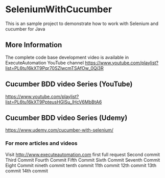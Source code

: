 # SeleniumWithCucumber
This is an sample project to demonstrate how to work with Selenium and cucumber for Java

## More Information
The complete code base development video is available in ExecuteAutomation YouTube channel 
https://www.youtube.com/playlist?list=PL6tu16kXT9Pqr70SZlwcmTSAfOw_0Qj3R


## Cucumber BDD video Series (YouTube)
https://www.youtube.com/playlist?list=PL6tu16kXT9PpteusHGISu_lHcV6MbBtA6

## Cucumber BDD video Series (Udemy)
https://www.udemy.com/cucumber-with-selenium/

### For more articles and videos
Visit http://www.executeautomation.com
first full request
Second commit
Third Commit
Fourth Commit
Fifth Commit
Sixth Commit
Seventh Commit
Eight Commit
nineth commit
tenth commit
11th commit
12th commit
13th commit
14th commit